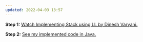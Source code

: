 ```yaml
---
updated: 2022-04-03 13:57
---
```

**Step 1:** [Watch Implementing Stack using LL by Dinesh Varyani.](https://youtu.be/Us4N22SEbM0)

**Step 2:** [See my implemented code in Java.](https://github.com/thepranaygupta/Data-Structures-and-Algorithms/blob/main/02.%20Stack/Basic%20Operation/2.%20Stack%20using%20LinkList/Stack_LinkList.java)
